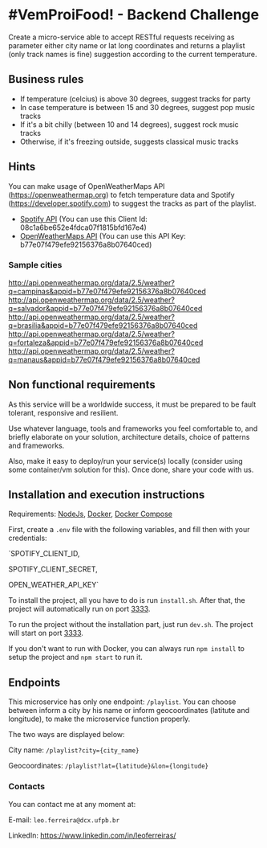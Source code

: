 # #VemProiFood! - Backend Challenge

Create a micro-service able to accept RESTful requests receiving as parameter
either city name or lat long coordinates and returns a playlist (only track
names is fine) suggestion according to the current temperature.

## Business rules

* If temperature (celcius) is above 30 degrees, suggest tracks for party
* In case temperature is between 15 and 30 degrees, suggest pop music tracks
* If it's a bit chilly (between 10 and 14 degrees), suggest rock music tracks
* Otherwise, if it's freezing outside, suggests classical music tracks

## Hints

You can make usage of OpenWeatherMaps API (https://openweathermap.org) to fetch
temperature data and Spotify (https://developer.spotify.com) to suggest the
tracks as part of the playlist.

- [Spotify API](https://developer.spotify.com/documentation/web-api/quick-start/) (You can use this Client Id: 08c1a6be652e4fdca07f1815bfd167e4)
- [OpenWeatherMaps API](https://home.openweathermap.org/users/sign_up) (You can use this API Key: b77e07f479efe92156376a8b07640ced)

### Sample cities
http://api.openweathermap.org/data/2.5/weather?q=campinas&appid=b77e07f479efe92156376a8b07640ced
http://api.openweathermap.org/data/2.5/weather?q=salvador&appid=b77e07f479efe92156376a8b07640ced
http://api.openweathermap.org/data/2.5/weather?q=brasilia&appid=b77e07f479efe92156376a8b07640ced
http://api.openweathermap.org/data/2.5/weather?q=fortaleza&appid=b77e07f479efe92156376a8b07640ced
http://api.openweathermap.org/data/2.5/weather?q=manaus&appid=b77e07f479efe92156376a8b07640ced

## Non functional requirements

As this service will be a worldwide success, it must be prepared to be fault
tolerant, responsive and resilient.

Use whatever language, tools and frameworks you feel comfortable to, and
briefly elaborate on your solution, architecture details, choice of patterns
and frameworks.

Also, make it easy to deploy/run your service(s) locally (consider using some
container/vm solution for this). Once done, share your code with us.

## Installation and execution instructions

Requirements: [NodeJs](https://nodejs.org/en/), [Docker](https://docs.docker.com/get-docker/), [Docker Compose](https://docs.docker.com/compose/install/)

First, create a `.env` file with the following variables, and fill then with your credentials:

`SPOTIFY_CLIENT_ID,

SPOTIFY_CLIENT_SECRET,

OPEN_WEATHER_API_KEY`

To install the project, all you have to do is run `install.sh`. After that, the project will automatically
run on port [3333](https://localhost:3333).

To run the project without the installation part, just run `dev.sh`. The project will start on port [3333](https://localhost:3333).

If you don't want to run with Docker, you can always run `npm install` to setup the project and `npm start` to run it.

## Endpoints

This microservice has only one endpoint: `/playlist`.
You can choose between inform a city by his name or inform geocoordinates (latitute and longitude), to make the microservice function properly.

The two ways are displayed below:

City name:
`/playlist?city={city_name}`

Geocoordinates:
`/playlist?lat={latitude}&lon={longitude}`

### Contacts

You can contact me at any moment at:

E-mail: `leo.ferreira@dcx.ufpb.br`

LinkedIn: https://www.linkedin.com/in/leoferreiras/
